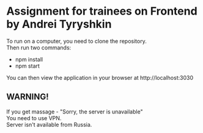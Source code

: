 # **Assignment for trainees on Frontend by Andrei Tyryshkin**

To run on a computer, you need to clone the repository.<br>
Then run two commands:

- npm install
- npm start

You can then view the application in your browser at http://localhost:3030

## **WARNING!**

If you get massage - "Sorry, the server is unavailable"<br>
You need to use VPN.<br>
Server isn't available from Russia.

